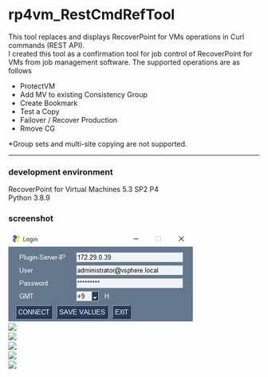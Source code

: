 # rp4vm_RestCmdRefTool

This tool replaces and displays RecoverPoint for VMs operations in Curl commands (REST API).  
I created this tool as a confirmation tool for job control of RecoverPoint for VMs from job management software.
The supported operations are as follows
 - ProtectVM
 - Add MV to existing Consistency Group
 - Create Bookmark
 - Test a Copy
 - Failover / Recover Production
 - Rmove CG

*Group sets and multi-site copying are not supported.

---
### development environment
RecoverPoint for Virtual Machines 5.3 SP2 P4  
Python 3.8.9  

### screenshot ###
![login](image/screen0.jpg)  
![](image/screen1.jpg)  
![](image/screen2.jpg)  
![](image/screen3.jpg)  
![](image/screen4.jpg)  
![](image/screen5.jpg)  
